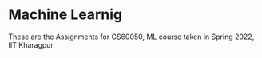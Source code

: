 # Machine Learnig

These are the Assignments for CS60050, ML course taken in Spring 2022, IIT Kharagpur

